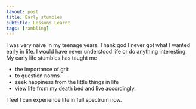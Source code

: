 ```yaml
---
layout: post
title: Early stumbles
subtitle: Lessons Learnt
tags: [rambling]
---
```


I was very naive in my teenage years. Thank god I never got what I wanted early in life. I would have never understood life or do anything interesting.
My early life stumbles has taught me
* the importance of grit
* to question norms
* seek happiness from the little things in life 
* view life from my death bed and live accordingly. 

I feel I can experience life in full spectrum now.
